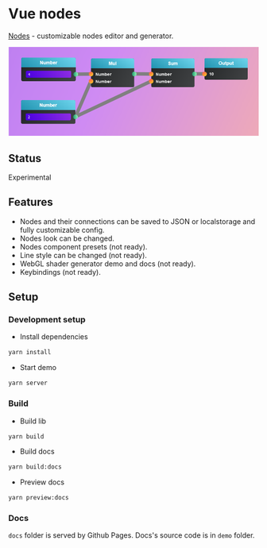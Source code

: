 # Vue nodes

[Nodes](https://m0ksem.github.io/vue-nodes) - customizable nodes editor and generator.

![](/public/readme-image.png)

## Status

Experimental

## Features

- Nodes and their connections can be saved to JSON or localstorage and fully customizable config.
- Nodes look can be changed.
- Nodes component presets (not ready).
- Line style can be changed (not ready).
- WebGL shader generator demo and docs (not ready).
- Keybindings (not ready).

## Setup

### Development setup
- Install dependencies
```bash
yarn install
```

- Start demo
```bash
yarn server
```

### Build
- Build lib
```bash
yarn build
```
- Build docs
```bash
yarn build:docs
```
- Preview docs
```bash
yarn preview:docs
```
### Docs

`docs` folder is served by Github Pages. Docs's source code is in `demo` folder. 